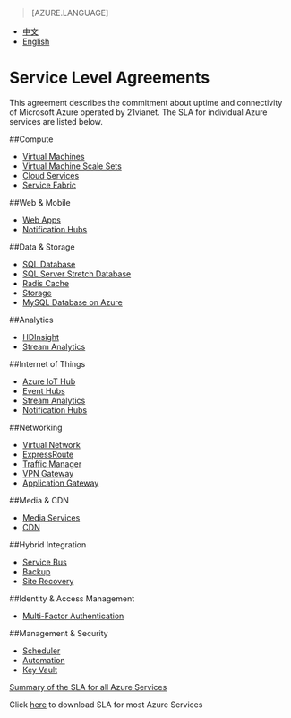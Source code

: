 <properties
	pageTitle=""
    description=""
    services=""
    documentationCenter=""
    authors=""
    manager=""
    editor=""
    tags=""/>

<tags ms.service="legal-en" ms.date="05/2016" wacn.date="05/2016" wacn.lang="en"/>

> [AZURE.LANGUAGE]
- [中文](/support/legal/sla/)
- [English](/support/legal/sla-en/)

# Service Level Agreements

This agreement describes the commitment about uptime and connectivity of Microsoft Azure operated by 21vianet. The SLA for individual Azure services are listed below. 

<!--
|                       |                       |                       |                       |
|-----------------------|-----------------------|-----------------------|-----------------------|
|**Compute**<br/><br/>[Virtual Machines]<br/>[Cloud Services]<br/><br/><br/>  |**Web & Mobile**<br/><br/>[Web Apps]<br/>[Notification Hubs]<br/><br/><br/>  |**Data & Storage**<br/><br/>[SQL Database]<br/>[SQL Server Stretch Database]<br/>[Radis Cache]<br/>[Storage]<br/>[MySQL Database on Azure]<br/> |**Analytics**<br/><br/>[HDInsight]<br/>[Stream Analytics]<br/><br/><br/> |
|**Internet of Things**<br/><br/>[Azure IoT Hub]<br/>[Event Hubs]<br/>[Stream Analytics]<br/>[Notification Hubs]<br/><br/>  |**Networking**<br/><br/>[Virtual Network]<br/>[ExpressRoute]<br/>[Traffic Manager]<br/>[VPN Gateway]<br/>[Application Gateway]<br/> |**Media & CDN**<br/><br/>[Media Services]<br/>[CDN]<br/><br/><br/><br/> |**Hybrid Integration**<br/><br/>[Service Bus]<br/>[Backup]<br/>[Site Recovery]<br/><br/><br/>  |
|**Identity & Access Management**<br/><br/>[Multi-Factor Authentication]<br/><br/><br/> |**Management & Security**<br/><br/>[Scheduler]<br/>[Automation]<br/>[Key Vault]  | | |
-->

##Compute
- [Virtual Machines]
- [Virtual Machine Scale Sets]
- [Cloud Services]
- [Service Fabric]

##Web & Mobile
- [Web Apps]
- [Notification Hubs]

##Data & Storage
- [SQL Database]
- [SQL Server Stretch Database]
- [Radis Cache]
- [Storage]
- [MySQL Database on Azure]

##Analytics
- [HDInsight]
- [Stream Analytics]

##Internet of Things
- [Azure IoT Hub]
- [Event Hubs]
- [Stream Analytics]
- [Notification Hubs]

##Networking
- [Virtual Network]
- [ExpressRoute]
- [Traffic Manager]
- [VPN Gateway]
- [Application Gateway]

##Media & CDN
- [Media Services]
- [CDN]

##Hybrid Integration
- [Service Bus]
- [Backup]
- [Site Recovery]

##Identity & Access Management
- [Multi-Factor Authentication]

##Management & Security
- [Scheduler]
- [Automation]
- [Key Vault]

[Summary of the SLA for all Azure Services](/support/sla/abstract-en/#a)

Click [here](//wacndevelop.blob.core.chinacloudapi.cn/marketing-resource/documents/Consolidated_SLA_English_1018.pdf) to download SLA for most Azure Services

[Virtual Machines]: /support/sla/virtual-machines-en/
[Virtual Machine Scale Sets]: /support/sla/virtual-machine-scale-sets-en/
[Cloud Services]: /support/sla/cloud-services-en/
[Web Apps]: /support/sla/web-apps-en/
[Notification Hubs]: /support/sla/notification-hubs-en/
[SQL Database]: /support/sla/sql-data-en/
[SQL Server Stretch Database]: /support/sla/sql-server-stretch-database-en/
[Radis Cache]: /support/sla/redis-cache-en/
[Storage]: /support/sla/storage-en/
[MySQL Database on Azure]: /support/sla/mysql-en/
[HDInsight]: /support/sla/hdinsight-en/
[Stream Analytics]: /support/sla/stream-analytics-en/
[Azure IoT Hub]: /support/sla/iot-hub-en/
[Event Hubs]: /support/sla/event-hubs-en/
[Virtual Network]: /support/sla/virtual-networking-en/
[ExpressRoute]: /support/sla/expressroute-en/
[Traffic Manager]: /support/sla/traffic-manager-en/
[VPN Gateway]: /support/sla/vpn-gateway-en/
[Application Gateway]: /support/sla/application-gateway-en/
[Media Services]: /support/sla/media-services-en/
[CDN]: /support/sla/cdn-en/
[Service Bus]: /support/sla/messaging-en/
[Backup]: /support/sla/back-up-en/
[Site Recovery]: /support/sla/site-recovery-en/
[Multi-Factor Authentication]: /support/sla/multi-factor-authentication-en/
[Scheduler]: /support/sla/scheduler-en/
[Automation]: /support/sla/automation-en/
[Key Vault]: /support/sla/key-vault-en/
[Service Fabric]: /support/sla/service-fabric-en/
